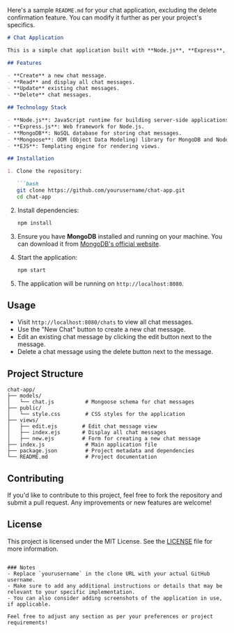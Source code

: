 Here's a sample `README.md` for your chat application, excluding the delete confirmation feature. You can modify it further as per your project's specifics.

```markdown
# Chat Application

This is a simple chat application built with **Node.js**, **Express**, and **MongoDB** using **Mongoose** for data modeling. The application allows users to create, read, update, and delete chat messages.

## Features

- **Create** a new chat message.
- **Read** and display all chat messages.
- **Update** existing chat messages.
- **Delete** chat messages.

## Technology Stack

- **Node.js**: JavaScript runtime for building server-side applications.
- **Express.js**: Web framework for Node.js.
- **MongoDB**: NoSQL database for storing chat messages.
- **Mongoose**: ODM (Object Data Modeling) library for MongoDB and Node.js.
- **EJS**: Templating engine for rendering views.

## Installation

1. Clone the repository:

   ```bash
   git clone https://github.com/yourusername/chat-app.git
   cd chat-app
   ```

2. Install dependencies:

   ```bash
   npm install
   ```

3. Ensure you have **MongoDB** installed and running on your machine. You can download it from [MongoDB's official website](https://www.mongodb.com/try/download/community).

4. Start the application:

   ```bash
   npm start
   ```

5. The application will be running on `http://localhost:8080`.

## Usage

- Visit `http://localhost:8080/chats` to view all chat messages.
- Use the "New Chat" button to create a new chat message.
- Edit an existing chat message by clicking the edit button next to the message.
- Delete a chat message using the delete button next to the message.

## Project Structure

```
chat-app/
├── models/
│   └── chat.js          # Mongoose schema for chat messages
├── public/
│   └── style.css        # CSS styles for the application
├── views/
│   ├── edit.ejs        # Edit chat message view
│   ├── index.ejs       # Display all chat messages
│   ├── new.ejs         # Form for creating a new chat message
├── index.js             # Main application file
├── package.json         # Project metadata and dependencies
└── README.md            # Project documentation
```

## Contributing

If you'd like to contribute to this project, feel free to fork the repository and submit a pull request. Any improvements or new features are welcome!

## License

This project is licensed under the MIT License. See the [LICENSE](LICENSE) file for more information.
```

### Notes
- Replace `yourusername` in the clone URL with your actual GitHub username.
- Make sure to add any additional instructions or details that may be relevant to your specific implementation.
- You can also consider adding screenshots of the application in use, if applicable. 

Feel free to adjust any section as per your preferences or project requirements!
